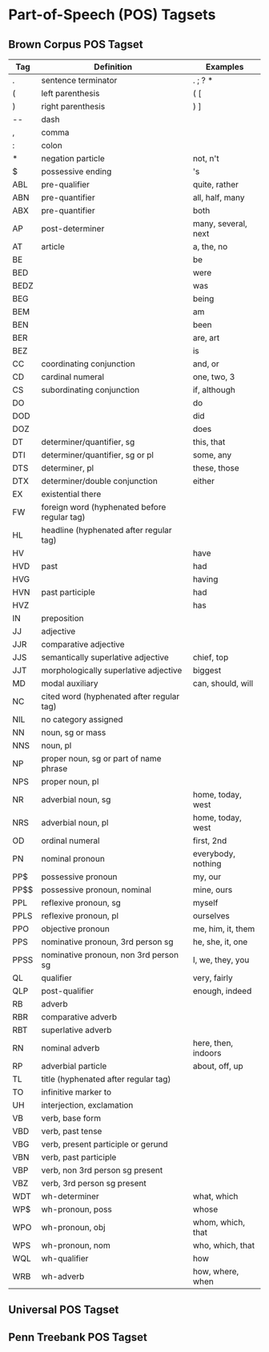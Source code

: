 # Part-of-Speech (POS) Tagsets

## Brown Corpus POS Tagset

| Tag | Definition | Examples |
| --- | --- | --- |
| . | sentence terminator | . ; ? * |
| ( | left parenthesis | ( [ |
| ) | right parenthesis | ) ] |
| -- | dash | |
| , | comma | |
| : | colon | |
| * | negation particle | not, n't |
| $ | possessive ending | 's |
| ABL | pre-qualifier | quite, rather |
| ABN | pre-quantifier | all, half, many |
| ABX | pre-quantifier | both |
| AP | post-determiner | many, several, next |
| AT | article | a, the, no |
| BE | | be |
| BED | | were |
| BEDZ | | was |
| BEG | | being |
| BEM | | am |
| BEN | | been |
| BER | | are, art |
| BEZ | | is |
| CC | coordinating conjunction | and, or |
| CD | cardinal numeral | one, two, 3 |
| CS | subordinating conjunction | if, although |
| DO | | do |
| DOD | | did |
| DOZ | | does |
| DT | determiner/quantifier, sg | this, that |
| DTI | determiner/quantifier, sg or pl | some, any |
| DTS | determiner, pl | these, those |
| DTX | determiner/double conjunction | either |
| EX | existential there | |
| FW | foreign word (hyphenated before regular tag) | |
| HL | headline (hyphenated after regular tag) | |
| HV | | have |
| HVD | past | had |
| HVG | | having |
| HVN | past participle | had |
| HVZ | | has |
| IN | preposition | |
| JJ | adjective | |
| JJR | comparative adjective | |
| JJS | semantically superlative adjective | chief, top |
| JJT | morphologically superlative adjective | biggest |
| MD | modal auxiliary | can, should, will |
| NC | cited word (hyphenated after regular tag) | |
| NIL | no category assigned | |
| NN | noun, sg or mass | |
| NNS | noun, pl | |
| NP | proper noun, sg or part of name phrase | |
| NPS | proper noun, pl | |
| NR | adverbial noun, sg | home, today, west |
| NRS | adverbial noun, pl | home, today, west |
| OD | ordinal numeral | first, 2nd |
| PN | nominal pronoun | everybody, nothing |
| PP$ | possessive pronoun | my, our |
| PP$$ | possessive pronoun, nominal | mine, ours |
| PPL | reflexive pronoun, sg | myself |
| PPLS | reflexive pronoun, pl | ourselves |
| PPO | objective pronoun | me, him, it, them |
| PPS | nominative pronoun, 3rd person sg | he, she, it, one |
| PPSS | nominative pronoun, non 3rd person sg | I, we, they, you |
| QL | qualifier | very, fairly |
| QLP | post-qualifier | enough, indeed |
| RB | adverb | |
| RBR | comparative adverb | |
| RBT | superlative adverb | |
| RN | nominal adverb | here, then, indoors |
| RP | adverbial particle | about, off, up |
| TL | title (hyphenated after regular tag) | |
| TO | infinitive marker to | |
| UH | interjection, exclamation | |
| VB | verb, base form | |
| VBD | verb, past tense | |
| VBG | verb, present participle or gerund | |
| VBN | verb, past participle | |
| VBP | verb, non 3rd person sg present | |
| VBZ | verb, 3rd person sg present | |
| WDT | wh-determiner | what, which |
| WP$ | wh-pronoun, poss | whose |
| WPO | wh-pronoun, obj | whom, which, that |
| WPS | wh-pronoun, nom | who, which, that |
| WQL | wh-qualifier | how |
| WRB | wh-adverb | how, where, when |

## Universal POS Tagset

## Penn Treebank POS Tagset

